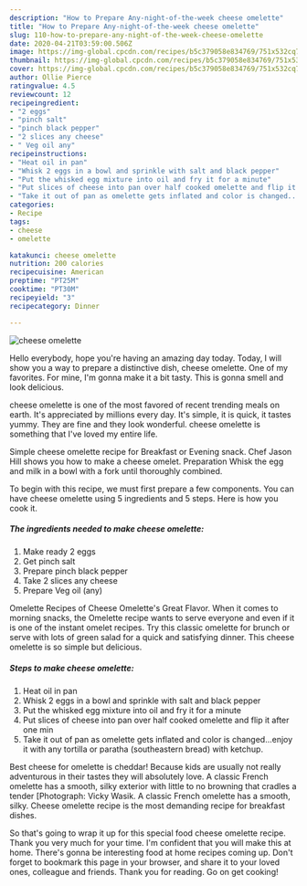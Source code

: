 ```yaml
---
description: "How to Prepare Any-night-of-the-week cheese omelette"
title: "How to Prepare Any-night-of-the-week cheese omelette"
slug: 110-how-to-prepare-any-night-of-the-week-cheese-omelette
date: 2020-04-21T03:59:00.506Z
image: https://img-global.cpcdn.com/recipes/b5c379058e834769/751x532cq70/cheese-omelette-recipe-main-photo.jpg
thumbnail: https://img-global.cpcdn.com/recipes/b5c379058e834769/751x532cq70/cheese-omelette-recipe-main-photo.jpg
cover: https://img-global.cpcdn.com/recipes/b5c379058e834769/751x532cq70/cheese-omelette-recipe-main-photo.jpg
author: Ollie Pierce
ratingvalue: 4.5
reviewcount: 12
recipeingredient:
- "2 eggs"
- "pinch salt"
- "pinch black pepper"
- "2 slices any cheese"
- " Veg oil any"
recipeinstructions:
- "Heat oil in pan"
- "Whisk 2 eggs in a bowl and sprinkle with salt and black pepper"
- "Put the whisked egg mixture into oil and fry it for a minute"
- "Put slices of cheese into pan over half cooked omelette and flip it after one min"
- "Take it out of pan as omelette gets inflated and color is changed...enjoy it with any tortilla or paratha (southeastern bread) with ketchup."
categories:
- Recipe
tags:
- cheese
- omelette

katakunci: cheese omelette 
nutrition: 200 calories
recipecuisine: American
preptime: "PT25M"
cooktime: "PT30M"
recipeyield: "3"
recipecategory: Dinner

---
```



![cheese omelette](https://img-global.cpcdn.com/recipes/b5c379058e834769/751x532cq70/cheese-omelette-recipe-main-photo.jpg)

Hello everybody, hope you're having an amazing day today. Today, I will show you a way to prepare a distinctive dish, cheese omelette. One of my favorites. For mine, I'm gonna make it a bit tasty. This is gonna smell and look delicious.

cheese omelette is one of the most favored of recent trending meals on earth. It's appreciated by millions every day. It's simple, it is quick, it tastes yummy. They are fine and they look wonderful. cheese omelette is something that I've loved my entire life.

Simple cheese omelette recipe for Breakfast or Evening snack. Chef Jason Hill shows you how to make a cheese omelet. Preparation Whisk the egg and milk in a bowl with a fork until thoroughly combined.


To begin with this recipe, we must first prepare a few components. You can have cheese omelette using 5 ingredients and 5 steps. Here is how you cook it.

<!--inarticleads1-->

##### The ingredients needed to make cheese omelette:

1. Make ready 2 eggs
1. Get pinch salt
1. Prepare pinch black pepper
1. Take 2 slices any cheese
1. Prepare  Veg oil (any)


Omelette Recipes of Cheese Omelette&#39;s Great Flavor. When it comes to morning snacks, the Omelette recipe wants to serve everyone and even if it is one of the instant omelet recipes. Try this classic omelette for brunch or serve with lots of green salad for a quick and satisfying dinner. This cheese omelette is so simple but delicious. 

<!--inarticleads2-->

##### Steps to make cheese omelette:

1. Heat oil in pan
1. Whisk 2 eggs in a bowl and sprinkle with salt and black pepper
1. Put the whisked egg mixture into oil and fry it for a minute
1. Put slices of cheese into pan over half cooked omelette and flip it after one min
1. Take it out of pan as omelette gets inflated and color is changed...enjoy it with any tortilla or paratha (southeastern bread) with ketchup.


Best cheese for omelette is cheddar! Because kids are usually not really adventurous in their tastes they will absolutely love. A classic French omelette has a smooth, silky exterior with little to no browning that cradles a tender [Photograph: Vicky Wasik. A classic French omelette has a smooth, silky. Cheese omelette recipe is the most demanding recipe for breakfast dishes. 

So that's going to wrap it up for this special food cheese omelette recipe. Thank you very much for your time. I'm confident that you will make this at home. There's gonna be interesting food at home recipes coming up. Don't forget to bookmark this page in your browser, and share it to your loved ones, colleague and friends. Thank you for reading. Go on get cooking!
